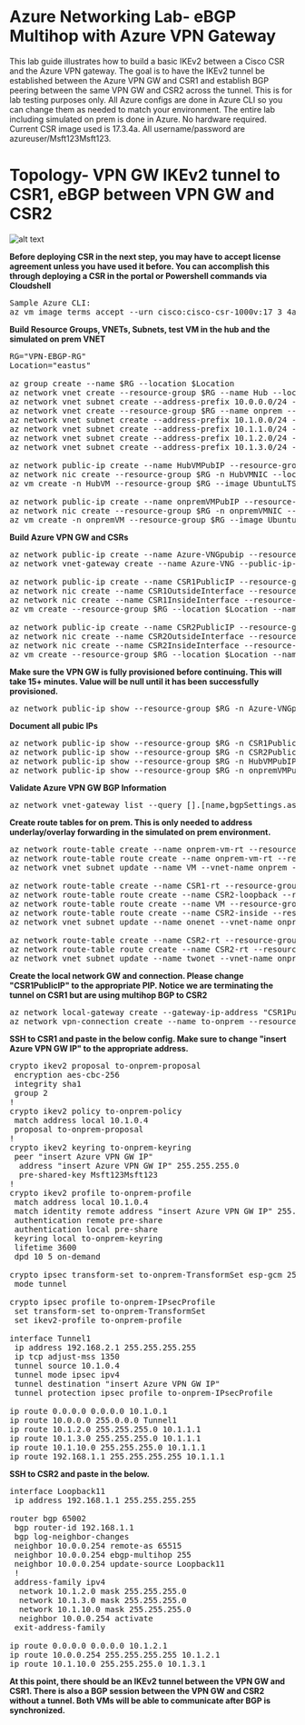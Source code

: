 # Azure Networking Lab- eBGP Multihop with Azure VPN Gateway

This lab guide illustrates how to build a basic IKEv2 between a Cisco CSR and the Azure VPN gateway. The goal is to have the IKEv2 tunnel be established between the Azure VPN GW and CSR1 and establish BGP peering between the same VPN GW and CSR2 across the tunnel. This is for lab testing purposes only. All Azure configs are done in Azure CLI so you can change them as needed to match your environment. The entire lab including simulated on prem is done in Azure. No hardware required. Current CSR image used is 17.3.4a. All username/password are azureuser/Msft123Msft123.

# Topology- VPN GW IKEv2 tunnel to CSR1, eBGP between VPN GW and CSR2
![alt text](https://github.com/jwrightazure/lab/blob/master/images/vpn-ebgp-topo.PNG)

**Before deploying CSR in the next step, you may have to accept license agreement unless you have used it before. You can accomplish this through deploying a CSR in the portal or Powershell commands via Cloudshell**
<pre lang="...">
Sample Azure CLI:
az vm image terms accept --urn cisco:cisco-csr-1000v:17_3_4a-byol:latest
</pre>

**Build Resource Groups, VNETs, Subnets, test VM in the hub and the simulated on prem VNET**
<pre lang="...">
RG="VPN-EBGP-RG"
Location="eastus"

az group create --name $RG --location $Location
az network vnet create --resource-group $RG --name Hub --location $Location --address-prefixes 10.0.0.0/16 --subnet-name HubVM --subnet-prefix 10.0.10.0/24
az network vnet subnet create --address-prefix 10.0.0.0/24 --name GatewaySubnet --resource-group $RG --vnet-name Hub
az network vnet create --resource-group $RG --name onprem --location $Location --address-prefixes 10.1.0.0/16 --subnet-name VM --subnet-prefix 10.1.10.0/24
az network vnet subnet create --address-prefix 10.1.0.0/24 --name zeronet --resource-group $RG --vnet-name onprem
az network vnet subnet create --address-prefix 10.1.1.0/24 --name onenet --resource-group $RG --vnet-name onprem
az network vnet subnet create --address-prefix 10.1.2.0/24 --name twonet --resource-group $RG --vnet-name onprem
az network vnet subnet create --address-prefix 10.1.3.0/24 --name threenet --resource-group $RG --vnet-name onprem

az network public-ip create --name HubVMPubIP --resource-group $RG --location $Location --allocation-method Dynamic
az network nic create --resource-group $RG -n HubVMNIC --location $Location --subnet HubVM --private-ip-address 10.0.10.10 --vnet-name Hub --public-ip-address HubVMPubIP
az vm create -n HubVM --resource-group $RG --image UbuntuLTS --admin-username azureuser --admin-password Msft123Msft123 --nics HubVMNIC --no-wait

az network public-ip create --name onpremVMPubIP --resource-group $RG --location $Location --allocation-method Dynamic
az network nic create --resource-group $RG -n onpremVMNIC --location $Location --subnet VM --private-ip-address 10.1.10.10 --vnet-name onprem --public-ip-address onpremVMPubIP
az vm create -n onpremVM --resource-group $RG --image UbuntuLTS --admin-username azureuser --admin-password Msft123Msft123 --nics onpremVMNIC --no-wait
</pre>

**Build Azure VPN GW and CSRs**
<pre lang="...">
az network public-ip create --name Azure-VNGpubip --resource-group $RG --allocation-method Dynamic
az network vnet-gateway create --name Azure-VNG --public-ip-address Azure-VNGpubip --resource-group $RG --vnet Hub --gateway-type Vpn --vpn-type RouteBased --sku VpnGw3 --no-wait

az network public-ip create --name CSR1PublicIP --resource-group $RG --idle-timeout 30 --allocation-method Static
az network nic create --name CSR1OutsideInterface --resource-group $RG --subnet zeronet --vnet onprem --public-ip-address CSR1PublicIP --ip-forwarding true
az network nic create --name CSR1InsideInterface --resource-group $RG --subnet onenet --vnet onprem --ip-forwarding true
az vm create --resource-group $RG --location $Location --name CSR1 --size Standard_D2_v2 --nics CSR1OutsideInterface CSR1InsideInterface --image cisco:cisco-csr-1000v:17_3_4a-byol:latest --admin-username azureuser --admin-password Msft123Msft123 --no-wait

az network public-ip create --name CSR2PublicIP --resource-group $RG --idle-timeout 30 --allocation-method Static
az network nic create --name CSR2OutsideInterface --resource-group $RG --subnet twonet --vnet onprem --public-ip-address CSR2PublicIP --ip-forwarding true
az network nic create --name CSR2InsideInterface --resource-group $RG --subnet threenet --vnet onprem --ip-forwarding true
az vm create --resource-group $RG --location $Location --name CSR2 --size Standard_D2_v2 --nics CSR2OutsideInterface CSR2InsideInterface  --image cisco:cisco-csr-1000v:17_3_4a-byol:latest --admin-username azureuser --admin-password Msft123Msft123 --no-wait
</pre>

**Make sure the VPN GW is fully provisioned before continuing. This will take 15+ minutes. Value will be null until it has been successfully provisioned.**
<pre lang="...">
az network public-ip show --resource-group $RG -n Azure-VNGpubip --query "{address: ipAddress}"
</pre>

**Document all pubic IPs**
<pre lang="...">
az network public-ip show --resource-group $RG -n CSR1PublicIP --query "{address: ipAddress}"
az network public-ip show --resource-group $RG -n CSR2PublicIP --query "{address: ipAddress}"
az network public-ip show --resource-group $RG -n HubVMPubIP --query "{address: ipAddress}"
az network public-ip show --resource-group $RG -n onpremVMPubIP --query "{address: ipAddress}"
</pre>

**Validate Azure VPN GW BGP Information**
<pre lang="...">
az network vnet-gateway list --query [].[name,bgpSettings.asn,bgpSettings.bgpPeeringAddress] -o table --resource-group $RG
</pre>

**Create route tables for on prem. This is only needed to address underlay/overlay forwarding in the simulated on prem environment.**
<pre lang="...">
az network route-table create --name onprem-vm-rt --resource-group $RG
az network route-table route create --name onprem-vm-rt --resource-group $RG --route-table-name onprem-vm-rt --address-prefix 10.0.0.0/8 --next-hop-type VirtualAppliance --next-hop-ip-address 10.1.3.4
az network vnet subnet update --name VM --vnet-name onprem --resource-group $RG --route-table onprem-vm-rt

az network route-table create --name CSR1-rt --resource-group $RG
az network route-table route create --name CSR2-loopback --resource-group $RG --route-table-name CSR1-rt --address-prefix 192.168.1.1/32 --next-hop-type VirtualAppliance --next-hop-ip-address 10.1.2.4
az network route-table route create --name VM --resource-group $RG --route-table-name CSR1-rt --address-prefix 10.1.10.0/24 --next-hop-type VirtualAppliance --next-hop-ip-address 10.1.2.4
az network route-table route create --name CSR2-inside --resource-group $RG --route-table-name CSR1-rt --address-prefix 10.1.3.0/24 --next-hop-type VirtualAppliance --next-hop-ip-address 10.1.2.4
az network vnet subnet update --name onenet --vnet-name onprem --resource-group $RG --route-table CSR1-rt

az network route-table create --name CSR2-rt --resource-group $RG
az network route-table route create --name CSR2-rt --resource-group $RG --route-table-name CSR2-rt --address-prefix 10.0.0.0/8 --next-hop-type VirtualAppliance --next-hop-ip-address 10.1.1.4
az network vnet subnet update --name twonet --vnet-name onprem --resource-group $RG --route-table CSR2-rt
</pre>

**Create the local network GW and connection. Please change "CSR1PublicIP" to the appropriate PIP. Notice we are terminating the tunnel on CSR1 but are using multihop BGP to CSR2**
<pre lang="...">
az network local-gateway create --gateway-ip-address "CSR1PublicIP" --name to-onprem --resource-group $RG --local-address-prefixes 192.168.1.1/32 --asn 65002 --bgp-peering-address 192.168.1.1
az network vpn-connection create --name to-onprem --resource-group $RG --vnet-gateway1 Azure-VNG -l $Location --shared-key Msft123Msft123 --local-gateway2 to-onprem --enable-bgp
</pre>

**SSH to CSR1 and paste in the below config. Make sure to change "insert Azure VPN GW IP" to the appropriate address.**
<pre lang="...">
crypto ikev2 proposal to-onprem-proposal 
 encryption aes-cbc-256
 integrity sha1
 group 2
!
crypto ikev2 policy to-onprem-policy 
 match address local 10.1.0.4
 proposal to-onprem-proposal
!
crypto ikev2 keyring to-onprem-keyring
 peer "insert Azure VPN GW IP"
  address "insert Azure VPN GW IP" 255.255.255.0
  pre-shared-key Msft123Msft123
!
crypto ikev2 profile to-onprem-profile
 match address local 10.1.0.4
 match identity remote address "insert Azure VPN GW IP" 255.255.255.255 
 authentication remote pre-share
 authentication local pre-share
 keyring local to-onprem-keyring
 lifetime 3600
 dpd 10 5 on-demand

crypto ipsec transform-set to-onprem-TransformSet esp-gcm 256 
 mode tunnel

crypto ipsec profile to-onprem-IPsecProfile
 set transform-set to-onprem-TransformSet 
 set ikev2-profile to-onprem-profile

interface Tunnel1
 ip address 192.168.2.1 255.255.255.255
 ip tcp adjust-mss 1350
 tunnel source 10.1.0.4
 tunnel mode ipsec ipv4
 tunnel destination "insert Azure VPN GW IP"
 tunnel protection ipsec profile to-onprem-IPsecProfile

ip route 0.0.0.0 0.0.0.0 10.1.0.1
ip route 10.0.0.0 255.0.0.0 Tunnel1
ip route 10.1.2.0 255.255.255.0 10.1.1.1
ip route 10.1.3.0 255.255.255.0 10.1.1.1
ip route 10.1.10.0 255.255.255.0 10.1.1.1
ip route 192.168.1.1 255.255.255.255 10.1.1.1
</pre>

**SSH to CSR2 and paste in the below.**
<pre lang="...">
interface Loopback11
 ip address 192.168.1.1 255.255.255.255

router bgp 65002
 bgp router-id 192.168.1.1
 bgp log-neighbor-changes
 neighbor 10.0.0.254 remote-as 65515
 neighbor 10.0.0.254 ebgp-multihop 255
 neighbor 10.0.0.254 update-source Loopback11
 !
 address-family ipv4
  network 10.1.2.0 mask 255.255.255.0
  network 10.1.3.0 mask 255.255.255.0
  network 10.1.10.0 mask 255.255.255.0
  neighbor 10.0.0.254 activate
 exit-address-family

ip route 0.0.0.0 0.0.0.0 10.1.2.1
ip route 10.0.0.254 255.255.255.255 10.1.2.1
ip route 10.1.10.0 255.255.255.0 10.1.3.1
</pre>

**At this point, there should be an IKEv2 tunnel between the VPN GW and CSR1. There is also a BGP session between the VPN GW and CSR2 without a tunnel. Both VMs will be able to communicate after BGP is synchronized.**
